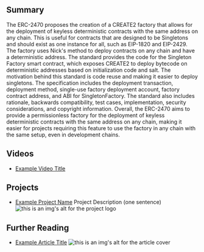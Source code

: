 ## Summary

The ERC-2470 proposes the creation of a CREATE2 factory that allows for the deployment of keyless deterministic contracts with the same address on any chain. This is useful for contracts that are designed to be Singletons and should exist as one instance for all, such as EIP-1820 and EIP-2429. The factory uses Nick's method to deploy contracts on any chain and have a deterministic address. The standard provides the code for the Singleton Factory smart contract, which exposes CREATE2 to deploy bytecode on deterministic addresses based on initialization code and salt. The motivation behind this standard is code reuse and making it easier to deploy singletons. The specification includes the deployment transaction, deployment method, single-use factory deployment account, factory contract address, and ABI for SingletonFactory. The standard also includes rationale, backwards compatibility, test cases, implementation, security considerations, and copyright information. Overall, the ERC-2470 aims to provide a permissionless factory for the deployment of keyless deterministic contracts with the same address on any chain, making it easier for projects requiring this feature to use the factory in any chain with the same setup, even in development chains.

## Videos

- [Example Video Title](https://www.youtube.com/watch?v=TDGq4aeevgY)

## Projects

- [Example Project Name](https://xxxx.xxx/xxxxx) Project Description (one sentence) ![this is an img's alt for the project logo](https://xxxx.xxx/project-logo.xxx)

## Further Reading

- [Example Article Title](https://xxxx.xxx/xxxxx) ![this is an img's alt for the article cover](https://xxxx.xxx/article-cover.xxx)
